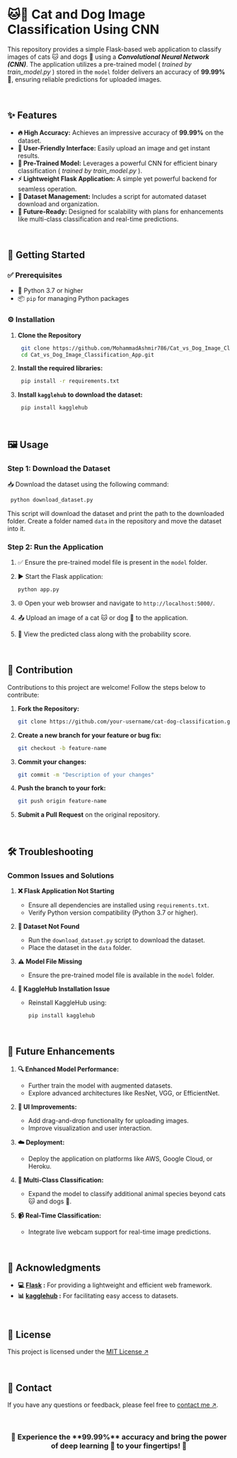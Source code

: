 # 🐱🐶 Cat and Dog Image Classification Using CNN

This repository provides a simple Flask-based web application to classify images of cats 🐱 and dogs 🐶 using a ***Convolutional Neural Network (CNN)***. The application utilizes a pre-trained model ( *trained by train_model.py* ) stored in the `model` folder delivers an accuracy of **99.99%** 🎯, ensuring reliable predictions for uploaded images.

<br>

✨ Features
----------

-   **🔥 High Accuracy:** Achieves an impressive accuracy of **99.99%** on the dataset.
-   **🌟 User-Friendly Interface:** Easily upload an image and get instant results.
-   **🧠 Pre-Trained Model:** Leverages a powerful CNN for efficient binary classification ( *trained by train_model.py* ).
-   **⚡ Lightweight Flask Application:** A simple yet powerful backend for seamless operation.
-   **📂 Dataset Management:** Includes a script for automated dataset download and organization.
-   **🚀 Future-Ready:** Designed for scalability with plans for enhancements like multi-class classification and real-time predictions.

<br>

🚀 Getting Started
---------------

### ✅ Prerequisites

-   🐍 Python 3.7 or higher
-   📦 `pip` for managing Python packages

### ⚙️ Installation

1. **Clone the Repository**
   ```bash
    git clone https://github.com/MohammadAshmir786/Cat_vs_Dog_Image_Classification_App.git
    cd Cat_vs_Dog_Image_Classification_App.git
   ```

2. **Install the required libraries:**
   ```bash
    pip install -r requirements.txt

3. **Install `kagglehub` to download the dataset:**
   ```bash
    pip install kagglehub
   ```
<br>


🖼️ Usage
---------

### Step 1: Download the Dataset

📥 Download the dataset using the following command:
   ```bash
    python download_dataset.py
   ```

This script will download the dataset and print the path to the downloaded folder. Create a folder named `data` in the repository and move the dataset into it.

### Step 2: Run the Application

1.  ✅ Ensure the pre-trained model file is present in the `model` folder.
2.  ▶️ Start the Flask application:
    ```bash
    python app.py
    ```

3.  🌐 Open your web browser and navigate to `http://localhost:5000/`.

4.  📤 Upload an image of a cat 🐱 or dog 🐶 to the application.

5.  🎉 View the predicted class along with the probability score.

<br>

🤝 Contribution
---------

Contributions to this project are welcome! Follow the steps below to contribute:

1.  **Fork the Repository:**
    ```bash
    git clone https://github.com/your-username/cat-dog-classification.git
    ```
3.  **Create a new branch for your feature or bug fix:**
    ```bash
    git checkout -b feature-name
    ```
4.  **Commit your changes:**
    ```bash
    git commit -m "Description of your changes"
    ```
5.  **Push the branch to your fork:**
    ```bash
    git push origin feature-name
    ```

6.  **Submit a Pull Request** on the original repository.

<br>

🛠️ Troubleshooting
----------------

### Common Issues and Solutions

1.  **❌ Flask Application Not Starting**

    -   Ensure all dependencies are installed using `requirements.txt`.
    -   Verify Python version compatibility (Python 3.7 or higher).
2.  **📂 Dataset Not Found**

    -   Run the `download_dataset.py` script to download the dataset.
    -   Place the dataset in the `data` folder.
3.  **⚠️ Model File Missing**

    -   Ensure the pre-trained model file is available in the `model` folder.
4.  **🔧 KaggleHub Installation Issue**

    -   Reinstall KaggleHub using:
        ```bash
        pip install kagglehub
        ```
<br>

🚀 Future Enhancements
----------------------

1.  **🔍 Enhanced Model Performance:**

    -   Further train the model with augmented datasets.
    -   Explore advanced architectures like ResNet, VGG, or EfficientNet.
2.  **🎨 UI Improvements:**

    -   Add drag-and-drop functionality for uploading images.
    -   Improve visualization and user interaction.
3.  **☁️ Deployment:**

    -   Deploy the application on platforms like AWS, Google Cloud, or Heroku.
4.  **🐾 Multi-Class Classification:**

    -   Expand the model to classify additional animal species beyond cats 🐱 and dogs 🐶.
5.  **📹 Real-Time Classification:**

    -   Integrate live webcam support for real-time image predictions.

<br>

🙌 Acknowledgments
------------------
-   **💻 [Flask](https://flask.palletsprojects.com/en/2.2.x/) :** For providing a lightweight and efficient web framework.
-   **📊 [kagglehub](https://kaggle.com/datasets) :** For facilitating easy access to datasets.

<br>

📜 License
----------
This project is licensed under the [MIT License ↗️](https://github.com/MohammadAshmir786/Cat_vs_Dog_Image_Classification_App/blob/main/LICENSE)

<br>

📒 Contact
----------
If you have any questions or feedback, please feel free to [contact me ↗️](mailto:moashmir7003@gmail.com).

<br>

<h3 align="center">
   🎉 Experience the **99.99%** accuracy and bring the power of deep learning 🧠 to your fingertips! 🫵
</h3> 


